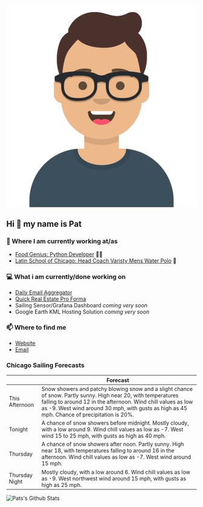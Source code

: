 [![Social banner for p-j-falconer](https://raw.githubusercontent.com/P-J-FALCONER/P-J-FALCONER/master/assets/avataaars.svg)](https://patfalconer.com/)
## Hi :wave: my name is Pat

### 💼 Where I am currently working at/as
- [Food Genius: Python Developer](https://getfoodgenius.com/) 🍔🐍
- [Latin School of Chicago: Head Coach Varisty Mens Water Polo](https://www.latinschool.org/) 🤽


### 💻 What i am currently/done working on
 - [Daily Email Aggregator](https://github.com/P-J-FALCONER/dott_daily_mail)
 - [Quick Real Estate Pro Forma](https://github.com/P-J-FALCONER/henry)
 - Sailing Sensor/Grafana Dashboard *coming very soon*
 - Google Earth KML Hosting Solution *coming very soon*

### 📫 Where to find me
 - [Website](https://patfalconer.com/)
 - [Email](mailto:patrick.j.falconer@gmail.com)


### Chicago Sailing Forecasts
|   | Forecast  |
|---|---|
| This Afternoon | Snow showers and patchy blowing snow and a slight chance of snow. Partly sunny. High near 20, with temperatures falling to around 12 in the afternoon. Wind chill values as low as -9. West wind around 30 mph, with gusts as high as 45 mph. Chance of precipitation is 20%. |
| Tonight | A chance of snow showers before midnight. Mostly cloudy, with a low around 9. Wind chill values as low as -7. West wind 15 to 25 mph, with gusts as high as 40 mph. |
| Thursday | A chance of snow showers after noon. Partly sunny. High near 18, with temperatures falling to around 16 in the afternoon. Wind chill values as low as -7. West wind around 15 mph. |
| Thursday Night | Mostly cloudy, with a low around 6. Wind chill values as low as -9. West northwest wind around 15 mph, with gusts as high as 25 mph. |

![Pats's Github Stats](https://github-readme-stats.vercel.app/api?username=p-j-falconer&show_icons=true&theme=radical)
